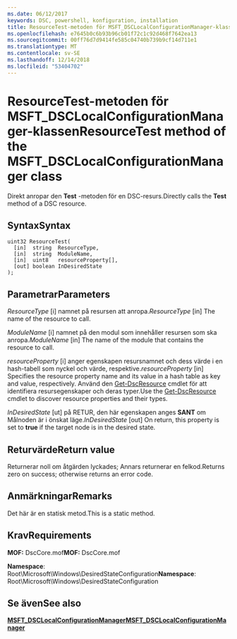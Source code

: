 ```yaml
---
ms.date: 06/12/2017
keywords: DSC, powershell, konfiguration, installation
title: ResourceTest-metoden för MSFT_DSCLocalConfigurationManager-klassen
ms.openlocfilehash: e7645b0c6b93b96cb01f72c1c92d468f7642ea13
ms.sourcegitcommit: 00ff76d7d9414fe585c04740b739b9cf14d711e1
ms.translationtype: MT
ms.contentlocale: sv-SE
ms.lasthandoff: 12/14/2018
ms.locfileid: "53404702"
---
```

# <a name="resourcetest-method-of-the-msftdsclocalconfigurationmanager-class"></a><span data-ttu-id="b1e34-103">ResourceTest-metoden för MSFT_DSCLocalConfigurationManager-klassen</span><span class="sxs-lookup"><span data-stu-id="b1e34-103">ResourceTest method of the MSFT_DSCLocalConfigurationManager class</span></span>

<span data-ttu-id="b1e34-104">Direkt anropar den **Test** -metoden för en DSC-resurs.</span><span class="sxs-lookup"><span data-stu-id="b1e34-104">Directly calls the **Test** method of a DSC resource.</span></span>

## <a name="syntax"></a><span data-ttu-id="b1e34-105">Syntax</span><span class="sxs-lookup"><span data-stu-id="b1e34-105">Syntax</span></span>

```mof
uint32 ResourceTest(
  [in]  string  ResourceType,
  [in]  string  ModuleName,
  [in]  uint8   resourceProperty[],
  [out] boolean InDesiredState
);
```

## <a name="parameters"></a><span data-ttu-id="b1e34-106">Parametrar</span><span class="sxs-lookup"><span data-stu-id="b1e34-106">Parameters</span></span>

<span data-ttu-id="b1e34-107">*ResourceType* \[i\] namnet på resursen att anropa.</span><span class="sxs-lookup"><span data-stu-id="b1e34-107">*ResourceType* \[in\] The name of the resource to call.</span></span>

<span data-ttu-id="b1e34-108">*ModuleName* \[i\] namnet på den modul som innehåller resursen som ska anropa.</span><span class="sxs-lookup"><span data-stu-id="b1e34-108">*ModuleName* \[in\] The name of the module that contains the resource to call.</span></span>

<span data-ttu-id="b1e34-109">*resourceProperty* \[i\] anger egenskapen resursnamnet och dess värde i en hash-tabell som nyckel och värde, respektive.</span><span class="sxs-lookup"><span data-stu-id="b1e34-109">*resourceProperty* \[in\] Specifies the resource property name and its value in a hash table as key and value, respectively.</span></span> <span data-ttu-id="b1e34-110">Använd den [Get-DscResource](/powershell/module/PSDesiredStateConfiguration/Get-DscResource) cmdlet för att identifiera resursegenskaper och deras typer.</span><span class="sxs-lookup"><span data-stu-id="b1e34-110">Use the [Get-DscResource](/powershell/module/PSDesiredStateConfiguration/Get-DscResource) cmdlet to discover resource properties and their types.</span></span>

<span data-ttu-id="b1e34-111">*InDesiredState* \[ut\] på RETUR, den här egenskapen anges **SANT** om Målnoden är i önskat läge.</span><span class="sxs-lookup"><span data-stu-id="b1e34-111">*InDesiredState* \[out\] On return, this property is set to **true** if the target node is in the desired state.</span></span>

## <a name="return-value"></a><span data-ttu-id="b1e34-112">Returvärde</span><span class="sxs-lookup"><span data-stu-id="b1e34-112">Return value</span></span>

<span data-ttu-id="b1e34-113">Returnerar noll om åtgärden lyckades; Annars returnerar en felkod.</span><span class="sxs-lookup"><span data-stu-id="b1e34-113">Returns zero on success; otherwise returns an error code.</span></span>

## <a name="remarks"></a><span data-ttu-id="b1e34-114">Anmärkningar</span><span class="sxs-lookup"><span data-stu-id="b1e34-114">Remarks</span></span>

<span data-ttu-id="b1e34-115">Det här är en statisk metod.</span><span class="sxs-lookup"><span data-stu-id="b1e34-115">This is a static method.</span></span>

## <a name="requirements"></a><span data-ttu-id="b1e34-116">Krav</span><span class="sxs-lookup"><span data-stu-id="b1e34-116">Requirements</span></span>

<span data-ttu-id="b1e34-117">**MOF:** DscCore.mof</span><span class="sxs-lookup"><span data-stu-id="b1e34-117">**MOF:** DscCore.mof</span></span>

<span data-ttu-id="b1e34-118">**Namespace**: Root\Microsoft\Windows\DesiredStateConfiguration</span><span class="sxs-lookup"><span data-stu-id="b1e34-118">**Namespace**: Root\Microsoft\Windows\DesiredStateConfiguration</span></span>

## <a name="see-also"></a><span data-ttu-id="b1e34-119">Se även</span><span class="sxs-lookup"><span data-stu-id="b1e34-119">See also</span></span>

[<span data-ttu-id="b1e34-120">**MSFT_DSCLocalConfigurationManager**</span><span class="sxs-lookup"><span data-stu-id="b1e34-120">**MSFT_DSCLocalConfigurationManager**</span></span>](msft-dsclocalconfigurationmanager.md)
